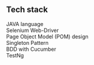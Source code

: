 ## Tech stack
JAVA language\
Selenium Web-Driver\
Page Object Model (POM) design\
Singleton Pattern\
BDD with Cucumber\
TestNg
